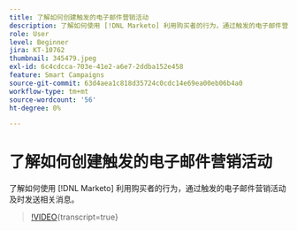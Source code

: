 ```yaml
---
title: 了解如何创建触发的电子邮件营销活动
description: 了解如何使用 [!DNL Marketo] 利用购买者的行为，通过触发的电子邮件营销活动及时发送相关消息。
role: User
level: Beginner
jira: KT-10762
thumbnail: 345479.jpeg
exl-id: 6c4cdcca-703e-41e2-a6e7-2ddba152e458
feature: Smart Campaigns
source-git-commit: 63d4aea1c818d35724c0cdc14e69ea00eb06b4a0
workflow-type: tm+mt
source-wordcount: '56'
ht-degree: 0%

---
```


# 了解如何创建触发的电子邮件营销活动

了解如何使用 [!DNL Marketo] 利用购买者的行为，通过触发的电子邮件营销活动及时发送相关消息。

>[!VIDEO](https://video.tv.adobe.com/v/345479/?quality=12&learn=on){transcript=true}
